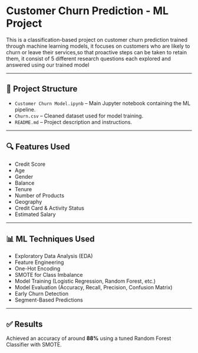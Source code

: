 # Customer Churn Prediction - ML Project 

This is a classification-based project on customer churn prediction trained through machine learning models, it focuses on customers who are likely to churn or leave their services,so that proactive steps can be taken to retain them, it consist of 5 different research questions each explored and answered using our trained model 

---

## 📁 Project Structure

- `Customer Churn Model.ipynb` – Main Jupyter notebook containing the ML pipeline.
- `Churn.csv` – Cleaned dataset used for model training.
- `README.md` – Project description and instructions.

---

## 🔍 Features Used

- Credit Score
- Age
- Gender
- Balance
- Tenure
- Number of Products
- Geography
- Credit Card & Activity Status
- Estimated Salary

---

## 📊 ML Techniques Used

- Exploratory Data Analysis (EDA)
- Feature Engineering
- One-Hot Encoding
- SMOTE for Class Imbalance
- Model Training (Logistic Regression, Random Forest, etc.)
- Model Evaluation (Accuracy, Recall, Precision, Confusion Matrix)
- Early Churn Detection
- Segment-Based Predictions

---

## ✅ Results

Achieved an accuracy of around **88%** using a tuned Random Forest Classifier with SMOTE.

